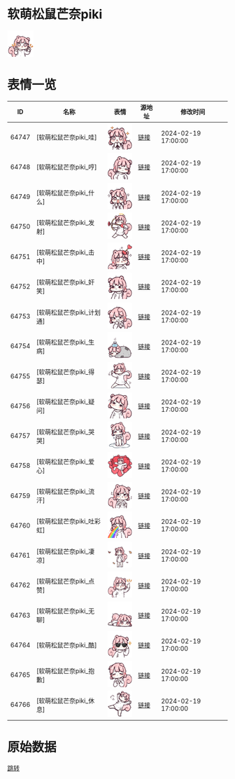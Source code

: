 # 软萌松鼠芒奈piki

<img src="./cover.png" height="60" alt="cover" />

# 表情一览

|ID|名称|表情|源地址|修改时间|
|----|----|----|----|----|
|64747|[软萌松鼠芒奈piki_哇]|<img src="./pic/064747_%5B软萌松鼠芒奈piki_哇%5D.png" height="60" alt="哇"/>|[链接](https://i0.hdslb.com/bfs/garb/95c95437191d028413ca02c1bd7b11c7af9696af.png)|2024-02-19 17:00:00|
|64748|[软萌松鼠芒奈piki_哼]|<img src="./pic/064748_%5B软萌松鼠芒奈piki_哼%5D.png" height="60" alt="哼"/>|[链接](https://i0.hdslb.com/bfs/garb/45cefc25845ca799c8076b28635e11ef1fdf9a03.png)|2024-02-19 17:00:00|
|64749|[软萌松鼠芒奈piki_什么]|<img src="./pic/064749_%5B软萌松鼠芒奈piki_什么%5D.png" height="60" alt="什么"/>|[链接](https://i0.hdslb.com/bfs/garb/8c87e0c1ee9d1d23310d1602ae36c0d34d73726e.png)|2024-02-19 17:00:00|
|64750|[软萌松鼠芒奈piki_发射]|<img src="./pic/064750_%5B软萌松鼠芒奈piki_发射%5D.png" height="60" alt="发射"/>|[链接](https://i0.hdslb.com/bfs/garb/74a17ac72e055f452911d5440c8cb0044a395426.png)|2024-02-19 17:00:00|
|64751|[软萌松鼠芒奈piki_击中]|<img src="./pic/064751_%5B软萌松鼠芒奈piki_击中%5D.png" height="60" alt="击中"/>|[链接](https://i0.hdslb.com/bfs/garb/41df30a89e4f7cf6834e8136c6017d2bbac55bd1.png)|2024-02-19 17:00:00|
|64752|[软萌松鼠芒奈piki_奸笑]|<img src="./pic/064752_%5B软萌松鼠芒奈piki_奸笑%5D.png" height="60" alt="奸笑"/>|[链接](https://i0.hdslb.com/bfs/garb/b0e775f1096aab67269c33f3b490e7fa5d682ea7.png)|2024-02-19 17:00:00|
|64753|[软萌松鼠芒奈piki_计划通]|<img src="./pic/064753_%5B软萌松鼠芒奈piki_计划通%5D.png" height="60" alt="计划通"/>|[链接](https://i0.hdslb.com/bfs/garb/3b5844c3ef1d36803d9f9bc9e1c3a2118b87a840.png)|2024-02-19 17:00:00|
|64754|[软萌松鼠芒奈piki_生病]|<img src="./pic/064754_%5B软萌松鼠芒奈piki_生病%5D.png" height="60" alt="生病"/>|[链接](https://i0.hdslb.com/bfs/garb/e195be73dca278e0c5d4d7bb60683947235c099c.png)|2024-02-19 17:00:00|
|64755|[软萌松鼠芒奈piki_得瑟]|<img src="./pic/064755_%5B软萌松鼠芒奈piki_得瑟%5D.png" height="60" alt="得瑟"/>|[链接](https://i0.hdslb.com/bfs/garb/62993948c999b6917337df3d873b0b322ca6b6d1.png)|2024-02-19 17:00:00|
|64756|[软萌松鼠芒奈piki_疑问]|<img src="./pic/064756_%5B软萌松鼠芒奈piki_疑问%5D.png" height="60" alt="疑问"/>|[链接](https://i0.hdslb.com/bfs/garb/c5005d8bfd98205794d6d18018343de644c2b56f.png)|2024-02-19 17:00:00|
|64757|[软萌松鼠芒奈piki_哭哭]|<img src="./pic/064757_%5B软萌松鼠芒奈piki_哭哭%5D.png" height="60" alt="哭哭"/>|[链接](https://i0.hdslb.com/bfs/garb/537fafe757dc222289ab75c42468838c50f005ec.png)|2024-02-19 17:00:00|
|64758|[软萌松鼠芒奈piki_爱心]|<img src="./pic/064758_%5B软萌松鼠芒奈piki_爱心%5D.png" height="60" alt="爱心"/>|[链接](https://i0.hdslb.com/bfs/garb/c17459c3df73f1d59a10c993f795b927bb2c6fbf.png)|2024-02-19 17:00:00|
|64759|[软萌松鼠芒奈piki_流汗]|<img src="./pic/064759_%5B软萌松鼠芒奈piki_流汗%5D.png" height="60" alt="流汗"/>|[链接](https://i0.hdslb.com/bfs/garb/66bc612e1489a1931fdd674c8f705ba0ee93f08b.png)|2024-02-19 17:00:00|
|64760|[软萌松鼠芒奈piki_吐彩虹]|<img src="./pic/064760_%5B软萌松鼠芒奈piki_吐彩虹%5D.png" height="60" alt="吐彩虹"/>|[链接](https://i0.hdslb.com/bfs/garb/74c7ccab3c0512bf085f95198bc757db7d80b976.png)|2024-02-19 17:00:00|
|64761|[软萌松鼠芒奈piki_凄凉]|<img src="./pic/064761_%5B软萌松鼠芒奈piki_凄凉%5D.png" height="60" alt="凄凉"/>|[链接](https://i0.hdslb.com/bfs/garb/1c9fead74d6035be4567c91985c94ccad32fa4dc.png)|2024-02-19 17:00:00|
|64762|[软萌松鼠芒奈piki_点赞]|<img src="./pic/064762_%5B软萌松鼠芒奈piki_点赞%5D.png" height="60" alt="点赞"/>|[链接](https://i0.hdslb.com/bfs/garb/2b2e10a616df90b05e334e23c37a4b449b960379.png)|2024-02-19 17:00:00|
|64763|[软萌松鼠芒奈piki_无聊]|<img src="./pic/064763_%5B软萌松鼠芒奈piki_无聊%5D.png" height="60" alt="无聊"/>|[链接](https://i0.hdslb.com/bfs/garb/80b49935c9a223a1dcb6b36af82fd47b269f0f2a.png)|2024-02-19 17:00:00|
|64764|[软萌松鼠芒奈piki_酷]|<img src="./pic/064764_%5B软萌松鼠芒奈piki_酷%5D.png" height="60" alt="酷"/>|[链接](https://i0.hdslb.com/bfs/garb/0cdb51df6d25e7c10db165f91e6ad158a096725b.png)|2024-02-19 17:00:00|
|64765|[软萌松鼠芒奈piki_抱歉]|<img src="./pic/064765_%5B软萌松鼠芒奈piki_抱歉%5D.png" height="60" alt="抱歉"/>|[链接](https://i0.hdslb.com/bfs/garb/271104e63a2e36fadecd350b6c52df7eabe9b7a9.png)|2024-02-19 17:00:00|
|64766|[软萌松鼠芒奈piki_休息]|<img src="./pic/064766_%5B软萌松鼠芒奈piki_休息%5D.png" height="60" alt="休息"/>|[链接](https://i0.hdslb.com/bfs/garb/ad1d74b4cd884db59419e33824b6af912d275cc8.png)|2024-02-19 17:00:00|

# 原始数据

[跳转](./raw.json)

